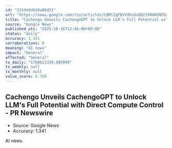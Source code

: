 ```yaml
---
id: "2159ddd619a06d21"
url: "https://news.google.com/rss/articles/CBMi2gFBVV95cUxQQ2J5RHN1NTU2aDBQOGEzcjZkRWRmYWpVUjR4bjJKRHAyNlI5SVFhdXJzZVEwMFhQeFhZcDh6UTdSOUQzc1dwdmtxcEw5eVZ4WHhYd2szTHNNNklJS0dLb2VYUXdBdFlMMDgzVkQwTVFuYm9uc1pnT3l2S2dNaW9zVnhzZ01ONlhCNVUwV3U2MzljUDNOSkhTY3F2bjVwUEVtUjVrWmhJT1lFTHZ1bkk3bzdOaUsycGhabGd0U3Z2Z1BUbkdpWUIyb0NFNlR6N1RyVVRVZkx5V0ltZw?oc=5"
title: "Cachengo Unveils CachengoGPT to Unlock LLM's Full Potential with Direct Compute Control - PR Newswire"
source: "Google News"
published_utc: "2025-10-16T12:46:00+00:00"
status: "daily"
accuracy: 1.341
corroborations: 0
meaning: "AI news"
impact: "General"
affected: "General"
ts_daily: "1760621330.085099"
ts_weekly: null
ts_monthly: null
value_score: 0.768
---
```

## Cachengo Unveils CachengoGPT to Unlock LLM's Full Potential with Direct Compute Control - PR Newswire

- Source: Google News
- Accuracy: 1.341

AI news
